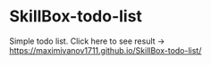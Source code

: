 # SkillBox-todo-list
Simple todo list. Click here to see result -> https://maximivanov1711.github.io/SkillBox-todo-list/
